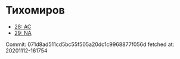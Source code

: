 # Тихомиров
- [28: AC](28.md)
- [29: NA](29.md)

Commit: 071d8ad511cd5bc55f505a20dc1c9968877f056d
 fetched at: 20201112-161754
